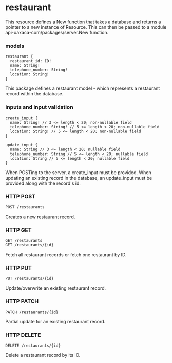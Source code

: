 # restaurant
This resource defines a New function that takes a database and returns a pointer
to a new instance of Resource. This can then be passed to a module
api-oaxaca-com/packages/server.New function.

### models
```
restaurant {
  restaurant_id: ID!
  name: String!
  telephone_number: String!
  location: String!
}
```
This package defines a restaurant model - which represents a restaurant record
within the database.

### inputs and input validation
```
create_input {
  name: String! // 3 <= length < 20; non-nullable field
  telephone_number: String! // 5 <= length < 20; non-nullable field
  location: String! // 5 <= length < 20; non-nullable field
}

update_input {
  name: String // 3 <= length < 20; nullable field
  telephone_number: String // 5 <= length < 20; nullable field
  location: String // 5 <= length < 20; nullable field
}
```
When POSTing to the server, a create_input must be provided. When updating an
existing record in the database, an update_input must be provided along with
the record's id.

### HTTP POST
```
POST /restaurants
```
Creates a new restaurant record.

### HTTP GET
```
GET /restaurants
GET /restaurants/{id}
```
Fetch all restaurant records or fetch one restaurant by ID.

### HTTP PUT
```
PUT /restaurants/{id}
```
Update/overwrite an existing restaurant record.

### HTTP PATCH
```
PATCH /restaurants/{id}
```
Partial update for an existing restaurant record.

### HTTP DELETE
```
DELETE /restaurants/{id}
```
Delete a restaurant record by its ID.
